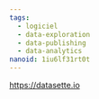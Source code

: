 ```yaml
---
tags:
  - logiciel
  - data-exploration
  - data-publishing
  - data-analytics
nanoid: 1iu6lf31rt0t
---
```

https://datasette.io
